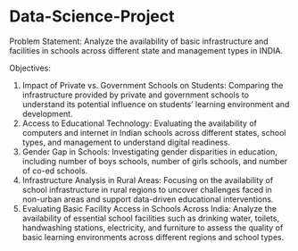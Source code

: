 # Data-Science-Project
 
Problem Statement:
Analyze the availability of basic infrastructure and facilities in schools across different state and management types in INDIA.

Objectives:
1.	Impact of Private vs. Government Schools on Students: Comparing the infrastructure provided by private and government schools to understand its potential influence on students’ learning environment and development.
2.	Access to Educational Technology: Evaluating the availability of computers and internet in Indian schools across different states, school types, and management to understand digital readiness.
3.	Gender Gap in Schools: Investigating gender disparities in education, including number of boys schools, number of girls schools, and number of co-ed schools.
4.	Infrastructure Analysis in Rural Areas: Focusing on the availability of school infrastructure in rural regions to uncover challenges faced in non-urban areas and support data-driven educational interventions.
5.	Evaluating Basic Facility Access in Schools Across India: Analyze the availability of essential school facilities such as drinking water, toilets, handwashing stations, electricity, and furniture to assess the quality of basic learning environments across different regions and school types.
